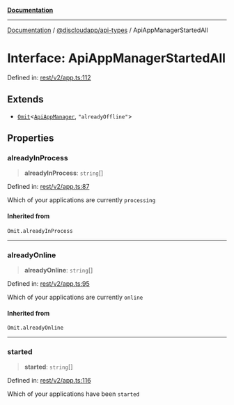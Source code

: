 [**Documentation**](../../../README.md)

***

[Documentation](../../../packages.md) / [@discloudapp/api-types](../README.md) / ApiAppManagerStartedAll

# Interface: ApiAppManagerStartedAll

Defined in: [rest/v2/app.ts:112](https://github.com/discloud/discloud.app/blob/1e4ce40911bd2c25d95ae21441839a6f9ec7c445/packages/api-types/rest/v2/app.ts#L112)

## Extends

- [`Omit`](https://www.typescriptlang.org/docs/handbook/utility-types.html#omittype-keys)\<[`ApiAppManager`](ApiAppManager.md), `"alreadyOffline"`\>

## Properties

### alreadyInProcess

> **alreadyInProcess**: `string`[]

Defined in: [rest/v2/app.ts:87](https://github.com/discloud/discloud.app/blob/1e4ce40911bd2c25d95ae21441839a6f9ec7c445/packages/api-types/rest/v2/app.ts#L87)

Which of your applications are currently `processing`

#### Inherited from

`Omit.alreadyInProcess`

***

### alreadyOnline

> **alreadyOnline**: `string`[]

Defined in: [rest/v2/app.ts:95](https://github.com/discloud/discloud.app/blob/1e4ce40911bd2c25d95ae21441839a6f9ec7c445/packages/api-types/rest/v2/app.ts#L95)

Which of your applications are currently `online`

#### Inherited from

`Omit.alreadyOnline`

***

### started

> **started**: `string`[]

Defined in: [rest/v2/app.ts:116](https://github.com/discloud/discloud.app/blob/1e4ce40911bd2c25d95ae21441839a6f9ec7c445/packages/api-types/rest/v2/app.ts#L116)

Which of your applications have been `started`
